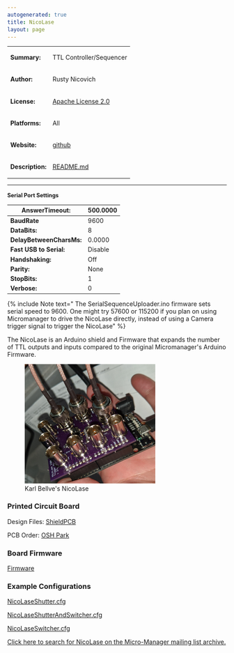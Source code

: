 ```yaml
---
autogenerated: true
title: NicoLase
layout: page
---
```


<table>
<tr>
<td markdown="1">

**Summary:**

</td>
<td markdown="1">

TTL Controller/Sequencer

</td>
</tr>
<tr>
<td markdown="1">

**Author:**

</td>
<td markdown="1">

Rusty Nicovich

</td>
</tr>
<tr>
<td markdown="1">

**License:**

</td>
<td markdown="1">

[Apache License
2.0](https://github.com/PRNicovich/NicoLase/blob/master/License.MD)

</td>
</tr>
<tr>
<td markdown="1">

**Platforms:**

</td>
<td markdown="1">

All

</td>
</tr>
<tr>
<td markdown="1">

**Website:**

</td>
<td markdown="1">

[github](https://github.com/PRNicovich/NicoLase)

<tr>
<td markdown="1">

**Description:**

</td>
<td markdown="1">

[README.md](https://github.com/PRNicovich/NicoLase/blob/master/README.md)

</td>
</tr>
</table>

------------------------------------------------------------------------

<span style="font-size:90%">**Serial Port Settings**</span>

| **AnswerTimeout:**       | 500.0000 |
|--------------------------|----------|
| **BaudRate**             | 9600     |
| **DataBits:**            | 8        |
| **DelayBetweenCharsMs:** | 0.0000   |
| **Fast USB to Serial:**  | Disable  |
| **Handshaking:**         | Off      |
| **Parity:**              | None     |
| **StopBits:**            | 1        |
| **Verbose:**             | 0        |

{% include Note text=" The SerialSequenceUploader.ino firmware sets serial speed to 9600. One might try 57600 or 115200 if you plan on using Micromanager to drive the NicoLase directly, instead of using a Camera trigger signal to trigger the NicoLase" %}

The NicoLase is an Arduino shield and Firmware that expands the number
of TTL outputs and inputs compared to the original Micromanager's
Arduino Firmware.

<figure>
<img src="media/NicoLase.jpg" title="Karl Bellve&#39;s NicoLase" width="300" alt="Karl Bellve&#39;s NicoLase" /><figcaption aria-hidden="true">Karl Bellve's NicoLase</figcaption>
</figure>

### Printed Circuit Board

Design Files:
[ShieldPCB](https://github.com/PRNicovich/NicoLase/tree/master/Hardware/ShieldPCB)

PCB Order: [OSH Park](https://oshpark.com/shared_projects/hJnjgjDZ)

### Board Firmware

[Firmware](https://github.com/PRNicovich/NicoLase/blob/master/Software/BasicController/ArduinoSketch/SerialSequenceUploader/SerialSequenceUploader.ino)

### Example Configurations

[NicoLaseShutter.cfg](https://github.com/PRNicovich/NicoLase/blob/master/Software/BasicController/Micro-MangerDemo/StateDevices/media/DemoNicoLaseShutter.cfg)

[NicoLaseShutterAndSwitcher.cfg](https://github.com/PRNicovich/NicoLase/blob/master/Software/BasicController/Micro-MangerDemo/StateDevices/media/DemoNicoLaseShutterAndSwitcher.cfg)

[NicoLaseSwitcher.cfg](https://github.com/PRNicovich/NicoLase/blob/master/Software/BasicController/Micro-MangerDemo/StateDevices/media/DemoNicoLaseSwitcher.cfg)

[Click here to search for NicoLase on the Micro-Manager mailing list
archive.](http://micro-manager.3463995.n2.nabble.com/template/NamlServlet.jtp?macro=search_page&node=3463995&query=Cobolt)
